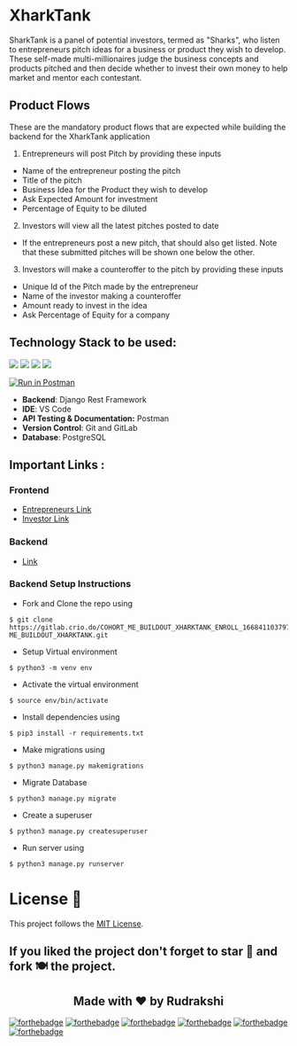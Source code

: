 # XharkTank

SharkTank is a panel of potential investors, termed as "Sharks", who listen to entrepreneurs pitch ideas for a business or product they wish to develop. These self-made multi-millionaires judge the business concepts and products pitched and then decide whether to invest their own money to help market and mentor each contestant.

## Product Flows

These are the mandatory product flows that are expected while building the backend for the XharkTank application

1. Entrepreneurs will post Pitch by providing these inputs

- Name of the entrepreneur posting the pitch
- Title of the pitch
- Business Idea for the Product they wish to develop
- Ask Expected Amount for investment
- Percentage of Equity to be diluted

2. Investors will view all the latest pitches posted to date

- If the entrepreneurs post a new pitch, that should also get listed. Note that these submitted pitches will be shown one below the other.

3. Investors will make a counteroffer to the pitch by providing these inputs

- Unique Id of the Pitch made by the entrepreneur
- Name of the investor making a counteroffer
- Amount ready to invest in the idea
- Ask Percentage of Equity for a company

## Technology Stack to be used:

<img src="https://img.shields.io/badge/python%20-%2314354C.svg?&style=for-the-badge&logo=python&logoColor=white"/> <img src="https://img.shields.io/badge/django%20-%23092E20.svg?&style=for-the-badge&logo=django&logoColor=white"/> <img src="https://img.shields.io/badge/markdown-%23000000.svg?&style=for-the-badge&logo=markdown&logoColor=white"/> <img src="https://img.shields.io/badge/postgres-0B96B2?style=for-the-badge&logo=postgresql&logoColor=white"/>

[![Run in Postman](https://run.pstmn.io/button.svg)](https://documenter.getpostman.com/view/14143990/2s8Yt1rUoy)

- **Backend**: Django Rest Framework
- **IDE**: VS Code
- **API Testing & Documentation:** Postman
- **Version Control**: Git and GitLab
- **Database**: PostgreSQL

## Important Links :

### Frontend
* [Entrepreneurs Link](http://xharktank.crio.do/pitches/?author=sonirudrakshi99&url=http%3A%2F%2Frudrakshijss.pythonanywhere.com)
* [Investor Link](http://xharktank.crio.do/invest/?author=sonirudrakshi99&url=http%3A%2F%2Frudrakshijss.pythonanywhere.com)

### Backend
* [Link](http://rudrakshijss.pythonanywhere.com/)

### Backend Setup Instructions

- Fork and Clone the repo using

```
$ git clone https://gitlab.crio.do/COHORT_ME_BUILDOUT_XHARKTANK_ENROLL_1668411037975/sonirudrakshi99-ME_BUILDOUT_XHARKTANK.git
```

- Setup Virtual environment

```
$ python3 -m venv env
```

- Activate the virtual environment

```
$ source env/bin/activate
```

- Install dependencies using

```
$ pip3 install -r requirements.txt
```

- Make migrations using

```
$ python3 manage.py makemigrations
```

- Migrate Database

```
$ python3 manage.py migrate
```

- Create a superuser

```
$ python3 manage.py createsuperuser
```

- Run server using

```
$ python3 manage.py runserver
```
# License :memo:

This project follows the [MIT License](https://choosealicense.com/licenses/mit/).

## If you liked the project don't forget to star 🌟 and fork 🍽 the project.

<h2 align="center">Made with ❤ by Rudrakshi</h2>

[![forthebadge](https://forthebadge.com/images/badges/uses-html.svg)](https://forthebadge.com)
[![forthebadge](https://forthebadge.com/images/badges/uses-css.svg)](https://forthebadge.com)
[![forthebadge](https://forthebadge.com/images/badges/made-with-javascript.svg)](https://forthebadge.com)
[![forthebadge](https://forthebadge.com/images/badges/made-with-python.svg)](https://forthebadge.com)
[![forthebadge](https://forthebadge.com/images/badges/uses-git.svg)](https://forthebadge.com)
[![forthebadge](https://forthebadge.com/images/badges/built-with-love.svg)](https://forthebadge.com)
